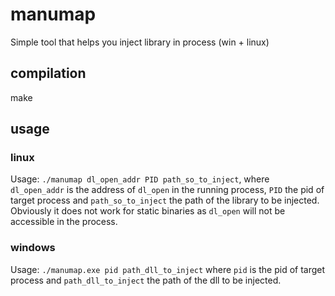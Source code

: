 # manumap

Simple tool that helps you inject library in process (win + linux)

## compilation

make

## usage 

### linux 

Usage: `./manumap dl_open_addr PID path_so_to_inject`, where `dl_open_addr` is 
the address of `dl_open` in the running process, `PID` the pid of target
process and `path_so_to_inject` the path of the library to be injected.
Obviously it does not work for static binaries as `dl_open` will not be 
accessible in the process.

### windows

Usage: `./manumap.exe pid path_dll_to_inject` where `pid` is the pid of 
target process and `path_dll_to_inject` the path of the dll to be injected.
